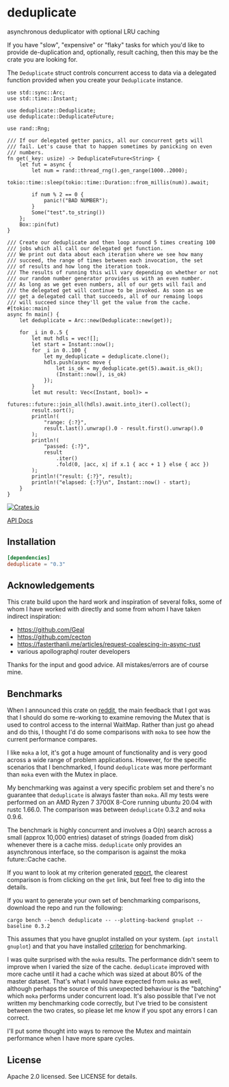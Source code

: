 # deduplicate
asynchronous deduplicator with optional LRU caching

If you have "slow", "expensive" or "flaky" tasks for which you'd like to provide de-duplication and, optionally, result caching, then this may be the crate you are looking for.

The `Deduplicate` struct controls concurrent access to data via a delegated function provided when you create your `Deduplicate` instance.

```
use std::sync::Arc;
use std::time::Instant;

use deduplicate::Deduplicate;
use deduplicate::DeduplicateFuture;

use rand::Rng;

/// If our delegated getter panics, all our concurrent gets will
/// fail. Let's cause that to happen sometimes by panicking on even
/// numbers.
fn get(_key: usize) -> DeduplicateFuture<String> {
    let fut = async {
        let num = rand::thread_rng().gen_range(1000..2000);
        tokio::time::sleep(tokio::time::Duration::from_millis(num)).await;

        if num % 2 == 0 {
            panic!("BAD NUMBER");
        }
        Some("test".to_string())
    };
    Box::pin(fut)
}

/// Create our deduplicate and then loop around 5 times creating 100
/// jobs which all call our delegated get function.
/// We print out data about each iteration where we see how many
/// succeed, the range of times between each invocation, the set
/// of results and how long the iteration took.
/// The results of running this will vary depending on whether or not
/// our random number generator provides us with an even number.
/// As long as we get even numbers, all of our gets will fail and
/// the delegated get will continue to be invoked. As soon as we
/// get a delegated call that succeeds, all of our remaing loops
/// will succeed since they'll get the value from the cache.
#[tokio::main]
async fn main() {
    let deduplicate = Arc::new(Deduplicate::new(get));

    for _i in 0..5 {
        let mut hdls = vec![];
        let start = Instant::now();
        for _i in 0..100 {
            let my_deduplicate = deduplicate.clone();
            hdls.push(async move {
                let is_ok = my_deduplicate.get(5).await.is_ok();
                (Instant::now(), is_ok)
            });
        }
        let mut result: Vec<(Instant, bool)> =
            futures::future::join_all(hdls).await.into_iter().collect();
        result.sort();
        println!(
            "range: {:?}",
            result.last().unwrap().0 - result.first().unwrap().0
        );
        println!(
            "passed: {:?}",
            result
                .iter()
                .fold(0, |acc, x| if x.1 { acc + 1 } else { acc })
        );
        println!("result: {:?}", result);
        println!("elapsed: {:?}\n", Instant::now() - start);
    }
}
```

[![Crates.io](https://img.shields.io/crates/v/deduplicate.svg)](https://crates.io/crates/deduplicate)

[API Docs](https://docs.rs/deduplicate/latest/deduplicate)

## Installation

```toml
[dependencies]
deduplicate = "0.3"
```

## Acknowledgements

This crate build upon the hard work and inspiration of several folks, some of whom I have worked with directly and some from whom I have taken indirect inspiration:
 - https://github.com/Geal
 - https://github.com/cecton
 - https://fasterthanli.me/articles/request-coalescing-in-async-rust
 - various apollographql router developers

Thanks for the input and good advice. All mistakes/errors are of course mine.

## Benchmarks

When I announced this crate on [reddit](https://www.reddit.com/r/rust/comments/yt9yaz/caching_asynchronous_request_deduplication/), the main feedback that I got was that I should do some re-working to examine removing the Mutex that is used to control access to the internal WaitMap. Rather than just go ahead and do this, I thought I'd do some comparisons with `moka` to see how the current performance compares.

I like `moka` a lot, it's got a huge amount of functionality and is very good across a wide range of problem applications. However, for the specific scenarios that I benchmarked, I found `deduplicate` was more performant than `moka` even with the Mutex in place.

My benchmarking was against a very specific problem set and there's no guarantee that `deduplicate` is always faster than `moka`. All my tests were performed on an AMD Ryzen 7 3700X 8-Core running ubuntu 20.04 with rustc 1.66.0. The comparison was between `deduplicate` 0.3.2 and `moka` 0.9.6.

The benchmark is highly concurrent and involves a O(n) search across a small (approx 10,000 entries) dataset of strings (loaded from disk) whenever there is a cache miss. `deduplicate` only provides an asynchronous interface, so the comparison is against the moka future::Cache cache.

If you want to look at my criterion generated [report](https://garypen.github.io/deduplicate/target/criterion/report/index.html), the clearest comparison is from clicking on the `get` link, but feel free to dig into the details.

If you want to generate your own set of benchmarking comparisons, download the repo and run the following:

```
cargo bench --bench deduplicate -- --plotting-backend gnuplot --baseline 0.3.2
```

This assumes that you have gnuplot installed on your system. (`apt install gnuplot`) and that you have installed [criterion](https://crates.io/crates/cargo-criterion) for benchmarking.

I was quite surprised with the `moka` results. The performance didn't seem to improve when I varied the size of the cache. `deduplicate` improved with more cache until it had a cache which was sized at about 80% of the master dataset. That's what I would have expected from `moka` as well, although perhaps the source of this unexpected behaviour is the "batching" which `moka` performs under concurrent load. It's also possible that I've not written my benchmarking code correctly, but I've tried to be consistent between the two crates, so please let me know if you spot any errors I can correct.

I'll put some thought into ways to remove the Mutex and maintain performance when I have more spare cycles.

## License

Apache 2.0 licensed. See LICENSE for details.
